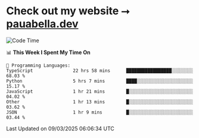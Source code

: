 # Check out my website ⭢ [pauabella.dev](https://pauabella.dev)

<!--START_SECTION:waka-->
![Code Time](http://img.shields.io/badge/Code%20Time-4%2C176%20hrs%2030%20mins-blue)

📊 **This Week I Spent My Time On** 

```text
💬 Programming Languages: 
TypeScript               22 hrs 58 mins      █████████████████░░░░░░░░   68.03 % 
Python                   5 hrs 7 mins        ████░░░░░░░░░░░░░░░░░░░░░   15.17 % 
JavaScript               1 hr 21 mins        █░░░░░░░░░░░░░░░░░░░░░░░░   04.02 % 
Other                    1 hr 13 mins        █░░░░░░░░░░░░░░░░░░░░░░░░   03.62 % 
JSON                     1 hr 9 mins         █░░░░░░░░░░░░░░░░░░░░░░░░   03.44 % 
```


 Last Updated on 09/03/2025 06:06:34 UTC
<!--END_SECTION:waka-->
